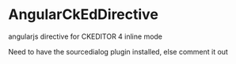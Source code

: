 AngularCkEdDirective
====================

angularjs directive for CKEDITOR 4 inline mode

<p>Need to have the sourcedialog plugin installed, else comment it out </p>
